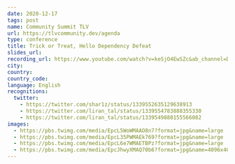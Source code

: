 ```yaml
---
date: 2020-12-17
tags: post
name: Community Summit TLV
url: https://tlvcommunity.dev/agenda
type: conference
title: Trick or Treat, Hello Dependency Defeat
slides_url:
recording_url: https://www.youtube.com/watch?v=keSjO4EwSZc&ab_channel=DevOpsDaysTelAviv
city:
country:
country_code:
language: English
recognitions:
  twitter:
    - https://twitter.com/shar1z/status/1339552635129638913
    - https://twitter.com/liran_tal/status/1339554783888355330
    - https://twitter.com/liran_tal/status/1339549880155566082
images:
  - https://pbs.twimg.com/media/EpcL5WoWMAAO8n7?format=jpg&name=large
  - https://pbs.twimg.com/media/EpcL35PWMAEk769?format=jpg&name=large
  - https://pbs.twimg.com/media/EpcL6e7WMAETBPz?format=jpg&name=large
  - https://pbs.twimg.com/media/EpcJhwyXMAQ70b6?format=jpg&name=4096x4096
---
```

